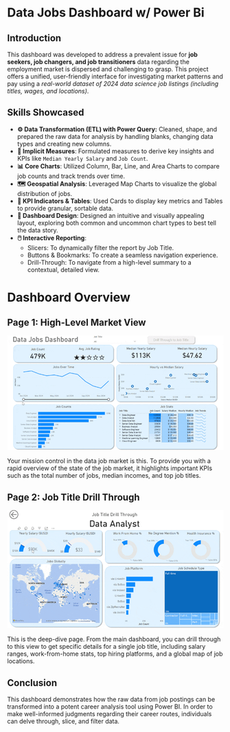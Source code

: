 # Data Jobs Dashboard w/ Power Bi

## Introduction

This dashboard was developed to address a prevalent issue for **job seekers, job changers, and job transitioners** data regarding the employment market is dispersed and challenging to grasp.  This project offers a unified, user-friendly interface for investigating market patterns and pay using a *real-world dataset of 2024 data science job listings (including titles, wages, and locations)*.

## Skills Showcased

- **⚙️ Data Transformation (ETL) with Power Query:** Cleaned, shape, and prepared the raw data for analysis by handling blanks, changing data types and creating new columns.
- **🧮 Implicit Measures**: Formulated measures to derive key insights and KPIs like `Median Yearly Salary` and `Job Count`.
- **📊 Core Charts**: Utilized Column, Bar, Line, and Area Charts to compare job counts and track trends over time.
- **🗺️ Geospatial Analysis**: Leveraged Map Charts to visualize the global distribution of jobs.
- **🔢 KPI Indicators & Tables**: Used Cards to display key metrics and Tables to provide granular, sortable data.
- **🎨 Dashboard Design**: Designed an intuitive and visually appealing layout, exploring both common and uncommon chart types to best tell the data story.
- **🖱️ Interactive Reporting**:
  - Slicers: To dynamically filter the report by Job Title.
  - Buttons & Bookmarks: To create a seamless navigation experience.
  - Drill-Through: To navigate from a high-level summary to a contextual, detailed view.

# Dashboard Overview

## Page 1: High-Level Market View
![Page 1](Data-Jobs-Dashboard/Project1_Dashboard_Page1.gif)


Your mission control in the data job market is this.  To provide you with a rapid overview of the state of the job market, it highlights important KPIs such as the total number of jobs, median incomes, and top job titles.

## Page 2: Job Title Drill Through
![Page 2](Data-Jobs-Dashboard/Project1_Dashboard_Page2.gif)


This is the deep-dive page. From the main dashboard, you can drill through to this view to get specific details for a single job title, including salary ranges, work-from-home stats, top hiring platforms, and a global map of job locations.

## Conclusion
This dashboard demonstrates how the raw data from job postings can be transformed into a potent career analysis tool using Power BI.  In order to make well-informed judgments regarding their career routes, individuals can delve through, slice, and filter data.